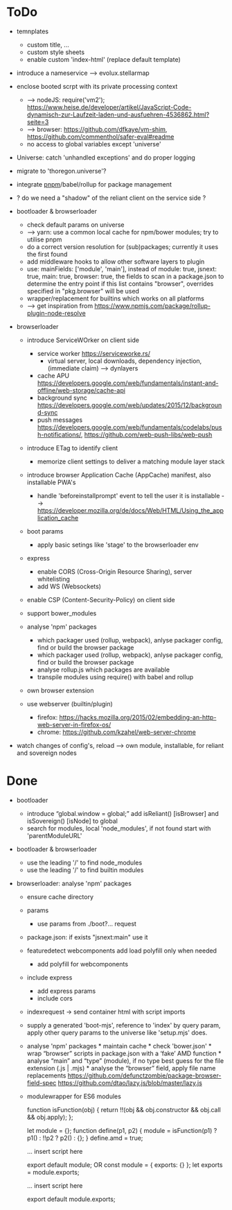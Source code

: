 ToDo
====

- temnplates
    - custom title, ...
    - custom style sheets
    - enable custom 'index-html' (replace default template)

- introduce a nameservice --> evolux.stellarmap

- enclose booted scrpt with its private processing context
    - --> nodeJS: require('vm2'); https://www.heise.de/developer/artikel/JavaScript-Code-dynamisch-zur-Laufzeit-laden-und-ausfuehren-4536862.html?seite=3
    - --> browser: https://github.com/dfkaye/vm-shim, https://github.com/commenthol/safer-eval#readme
    - no access to global variables except 'universe'

- Universe: catch 'unhandled exceptions' and do proper logging 
- migrate to 'thoregon.universe'?

- integrate [pnpm](https://github.com/pnpm/pnpm)/babel/rollup for package management

- ? do we need a "shadow" of the reliant client on the service side ?

- bootloader & browserloader
    - check default params on universe
    - --> yarn: use a common local cache for npm/bower modules; try to utilise pnpm
    - do a correct version resolution for (sub)packages; currently it uses the first found
    - add middleware hooks to allow other software layers to plugin
    - use: mainFields: ['module', 'main'], instead of module: true, jsnext: true, main: true, browser: true,
        the fields to scan in a package.json to determine the entry point
        if this list contains "browser", overrides specified in "pkg.browser"
        will be used
    - wrapper/replacement for builtins which works on all platforms
    - --> get inspiration from https://www.npmjs.com/package/rollup-plugin-node-resolve
               
- browserloader
    - introduce ServiceWOrker on client side
        - service worker    https://serviceworke.rs/
            - virtual server, local downloads, dependency injection, (immediate claim) --> dynlayers
        - cache APU         https://developers.google.com/web/fundamentals/instant-and-offline/web-storage/cache-api
        - background sync   https://developers.google.com/web/updates/2015/12/background-sync
        - push messages     https://developers.google.com/web/fundamentals/codelabs/push-notifications/, https://github.com/web-push-libs/web-push
    - introduce ETag to identify client
        - memorize client settings to deliver a matching module layer stack
    - introduce browser Application Cache (AppCache) manifest, also installable PWA's 
        - handle 'beforeinstallprompt' event to tell the user it is installable
        --> https://developer.mozilla.org/de/docs/Web/HTML/Using_the_application_cache
    - boot params
        - apply basic setings like 'stage' to the browserloader env
    - express
        - enable CORS (Cross-Origin Resource Sharing), server whitelisting
        - add WS (Websockets)
    - enable CSP (Content-Security-Policy) on client side
    - support bower_modules
    - analyse 'npm' packages
        - which packager used (rollup, webpack), anlyse packager config, find or build the browser package
        - which packager used (rollup, webpack), anlyse packager config, find or build the browser package
        - analyse rollup.js which packages are available 
        - transpile modules using require() with babel and rollup 

    - own browser extension
    - use webserver (builtin/plugin)
        - firefox: https://hacks.mozilla.org/2015/02/embedding-an-http-web-server-in-firefox-os/
        - chrome: https://github.com/kzahel/web-server-chrome

- watch changes of config's, reload
    --> own module, installable, for reliant and sovereign nodes

Done
====

- bootloader 
    * introduce “global.window = global;”  add isReliant() [isBrowser] and isSovereign() [isNode] to global
    * search for modules, local 'node_modules', if not found start with 'parentModuleURL'

- bootloader & browserloader
    * use the leading '/' to find node_modules
    * use the leading '/' to find builtin modules

- browserloader: analyse 'npm' packages
    * ensure cache directory
    * params
        * use params from ./boot?... request
    * package.json: if exists "jsnext:main" use it
    * featuredetect webcomponents add load polyfill only when needed
        * add polyfill for webcomponents
    * include express
        * add express params
        * include cors
    * indexrequest -> send container html with script imports
    * supply a generated 'boot-mjs', reference to 'index' by query param, apply other query params to the universe like 'setup.mjs' does.
    * analyse 'npm' packages
            * maintain cache 
            * check 'bower.json'
            * wrap “browser” scripts in package.json with a ‘fake’ AMD function
            * analyse “main” and “type” (module), if no type best guess for the file extension (.js | .mjs)
            * analyse the “browser” field, apply file name replacements	
                https://github.com/defunctzombie/package-browser-field-spec
                https://github.com/dtao/lazy.js/blob/master/lazy.js
    * modulewrapper for ES6 modules
    
        function isFunction(obj) {
          return !!(obj && obj.constructor && obj.call && obj.apply);
        };
        
        let module = {};
        function define(p1, p2) {
            module = isFunction(p1)  ? p1() : !!p2 ? p2() : {};
        }
        define.amd = true;
        
        … insert script here
        
        export default module;
                OR
        const module = { exports: {} };
        let exports = module.exports;
        
        … insert script here
        
        export default module.exports;
